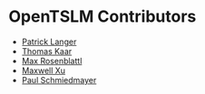<!--
This source file is part of the OpenTSLM open-source project

SPDX-FileCopyrightText: 2025 Stanford University, ETH Zurich, and the project authors (see CONTRIBUTORS.md)

SPDX-License-Identifier: MIT
-->

# OpenTSLM Contributors

* [Patrick Langer](https://github.com/RealLast)
* [Thomas Kaar](https://github.com/ThomasKaar)
* [Max Rosenblattl](https://github.com/max-rosenblattl)
* [Maxwell Xu](https://github.com/masquare)
* [Paul Schmiedmayer](https://github.com/PSchmiedmayer)
